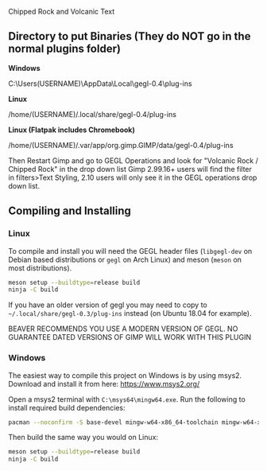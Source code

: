 Chipped Rock and Volcanic Text



## Directory to put Binaries (They do NOT go in the normal plugins folder)

**Windows**

 C:\Users\(USERNAME)\AppData\Local\gegl-0.4\plug-ins
 
 **Linux** 

 /home/(USERNAME)/.local/share/gegl-0.4/plug-ins
 
 **Linux (Flatpak includes Chromebook)**

 /home/(USERNAME)/.var/app/org.gimp.GIMP/data/gegl-0.4/plug-ins

Then Restart Gimp and go to GEGL Operations and look for "Volcanic Rock / Chipped Rock" in the drop down list
Gimp 2.99.16+ users will find the filter in filters>Text Styling, 2.10 
users will only see it in the GEGL operations drop down list.


## Compiling and Installing

### Linux

To compile and install you will need the GEGL header files (`libgegl-dev` on
Debian based distributions or `gegl` on Arch Linux) and meson (`meson` on
most distributions).

```bash
meson setup --buildtype=release build
ninja -C build

```

If you have an older version of gegl you may need to copy to `~/.local/share/gegl-0.3/plug-ins`
instead (on Ubuntu 18.04 for example).

BEAVER RECOMMENDS YOU USE A MODERN VERSION OF GEGL. NO GUARANTEE DATED VERSIONS OF GIMP WILL WORK WITH THIS PLUGIN 

### Windows

The easiest way to compile this project on Windows is by using msys2.  Download
and install it from here: https://www.msys2.org/

Open a msys2 terminal with `C:\msys64\mingw64.exe`.  Run the following to
install required build dependencies:

```bash
pacman --noconfirm -S base-devel mingw-w64-x86_64-toolchain mingw-w64-x86_64-meson mingw-w64-x86_64-gegl
```

Then build the same way you would on Linux:

```bash
meson setup --buildtype=release build
ninja -C build
```




